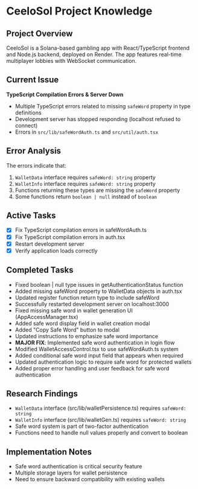 # CeeloSol Project Knowledge

## Project Overview
CeeloSol is a Solana-based gambling app with React/TypeScript frontend and Node.js backend, deployed on Render. The app features real-time multiplayer lobbies with WebSocket communication.

## Current Issue
**TypeScript Compilation Errors & Server Down**
- Multiple TypeScript errors related to missing `safeWord` property in type definitions
- Development server has stopped responding (localhost refused to connect)
- Errors in `src/lib/safeWordAuth.ts` and `src/util/auth.tsx`

## Error Analysis
The errors indicate that:
1. `WalletData` interface requires `safeWord: string` property
2. `WalletInfo` interface requires `safeWord: string` property  
3. Functions returning these types are missing the `safeWord` property
4. Some functions return `boolean | null` instead of `boolean`

## Active Tasks
- [x] Fix TypeScript compilation errors in safeWordAuth.ts
- [x] Fix TypeScript compilation errors in auth.tsx
- [x] Restart development server
- [x] Verify application loads correctly

## Completed Tasks
- Fixed boolean | null type issues in getAuthenticationStatus function
- Added missing safeWord property to WalletData objects in auth.tsx
- Updated register function return type to include safeWord
- Successfully restarted development server on localhost:3000
- Fixed missing safe word in wallet generation UI (AppAccessManager.tsx)
- Added safe word display field in wallet creation modal
- Added "Copy Safe Word" button to modal
- Updated instructions to emphasize safe word importance
- **MAJOR FIX**: Implemented safe word authentication in login flow
- Modified WalletAccessControl.tsx to use safeWordAuth.ts system
- Added conditional safe word input field that appears when required
- Updated authentication logic to require safe word for protected wallets
- Added proper error handling and user feedback for safe word authentication

## Research Findings
- `WalletData` interface (src/lib/walletPersistence.ts) requires `safeWord: string`
- `WalletInfo` interface (src/lib/walletGen.ts) requires `safeWord: string`
- Safe word system is part of two-factor authentication
- Functions need to handle null values properly and convert to boolean

## Implementation Notes
- Safe word authentication is critical security feature
- Multiple storage layers for wallet persistence
- Need to ensure backward compatibility with existing wallets
